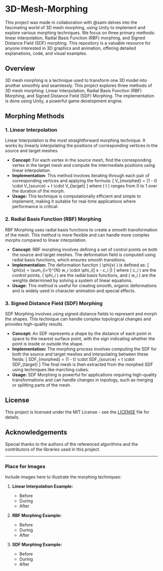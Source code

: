 # 3D-Mesh-Morphing
This project was made in collaboration with @sami delves into the fascinating world of 3D mesh morphing, using Unity to implement and explore various morphing techniques. We focus on three primary methods: linear interpolation, Radial Basis Function (RBF) morphing, and Signed Distance Field (SDF) morphing. This repository is a valuable resource for anyone interested in 3D graphics and animation, offering detailed explanations, code, and visual examples.

## Overview

3D mesh morphing is a technique used to transform one 3D model into another smoothly and seamlessly. This project explores three methods of 3D mesh morphing: Linear Interpolation, Radial Basis Function (RBF) Morphing, and Signed Distance Field (SDF) Morphing. The implementation is done using Unity, a powerful game development engine.

## Morphing Methods

### 1. Linear Interpolation

Linear Interpolation is the most straightforward morphing technique. It works by linearly interpolating the positions of corresponding vertices in the source and target meshes.

- **Concept:** For each vertex in the source mesh, find the corresponding vertex in the target mesh and compute the intermediate positions using linear interpolation.
- **Implementation:** This method involves iterating through each pair of corresponding vertices and applying the formula:
  \[
  V_{morphed} = (1 - t) \cdot V_{source} + t \cdot V_{target}
  \]
  where \( t \) ranges from 0 to 1 over the duration of the morph.
- **Usage:** This technique is computationally efficient and simple to implement, making it suitable for real-time applications where performance is critical.

### 2. Radial Basis Function (RBF) Morphing

RBF Morphing uses radial basis functions to create a smooth transformation of the mesh. This method is more flexible and can handle more complex morphs compared to linear interpolation.

- **Concept:** RBF morphing involves defining a set of control points on both the source and target meshes. The deformation field is computed using radial basis functions, which ensures smooth transitions.
- **Implementation:** The deformation function \( \phi(x) \) is defined as:
  \[
  \phi(x) = \sum_{i=1}^{N} w_i \cdot \phi_i(\| x - c_i \|)
  \]
  where \( c_i \) are the control points, \( \phi_i \) are the radial basis functions, and \( w_i \) are the weights determined by solving a system of linear equations.
- **Usage:** This method is useful for creating smooth, organic deformations and is widely used in character animation and special effects.

### 3. Signed Distance Field (SDF) Morphing

SDF Morphing involves using signed distance fields to represent and morph the shapes. This technique can handle complex topological changes and provides high-quality results.

- **Concept:** An SDF represents a shape by the distance of each point in space to the nearest surface point, with the sign indicating whether the point is inside or outside the shape.
- **Implementation:** The morphing process involves computing the SDF for both the source and target meshes and interpolating between these fields:
  \[
  SDF_{morphed} = (1 - t) \cdot SDF_{source} + t \cdot SDF_{target}
  \]
  The final mesh is then extracted from the morphed SDF using techniques like marching cubes.
- **Usage:** SDF Morphing is powerful for applications requiring high-quality transformations and can handle changes in topology, such as merging or splitting parts of the mesh.



## License

This project is licensed under the MIT License - see the [LICENSE](LICENSE) file for details.

## Acknowledgements

Special thanks to the authors of the referenced algorithms and the contributors of the libraries used in this project.

---

### Place for Images

Include images here to illustrate the morphing techniques:
1. **Linear Interpolation Example:**
   - Before
   - During
   - After

2. **RBF Morphing Example:**
   - Before
   - During
   - After

3. **SDF Morphing Example:**
   - Before
   - During
   - After
